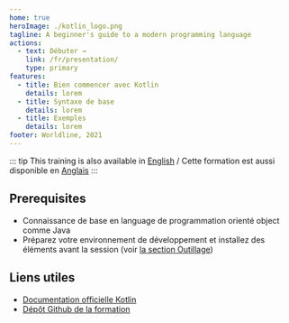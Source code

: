 ```yaml
---
home: true
heroImage: ./kotlin_logo.png
tagline: A beginner's guide to a modern programming language
actions:
  - text: Débuter →
    link: /fr/presentation/
    type: primary
features:
  - title: Bien commencer avec Kotlin
    details: lorem
  - title: Syntaxe de base
    details: lorem
  - title: Exemples
    details: lorem
footer: Worldline, 2021
---
```


::: tip
This training is also available in [English](/) / Cette formation est aussi disponible en [Anglais](/)
:::

## Prerequisites

- Connaissance de base en language de programmation orienté object comme Java
- Préparez votre environnement de développement et installez des éléments avant la session (voir [la section Outillage](outillage))

## Liens utiles

- [Documentation officielle Kotlin](https://kotlinlang.org/docs/home.html)
- [Dépôt Github de la formation](https://github.com/worldline/learning-kotlin)